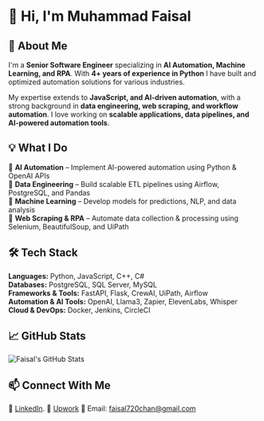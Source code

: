 # 👋 Hi, I'm Muhammad Faisal 

## 🚀 About Me  
I'm a **Senior Software Engineer** specializing in **AI Automation, Machine Learning, and RPA**. With **4+ years of experience in Python**  I have built and optimized automation solutions for various industries.  

My expertise extends to **JavaScript, and AI-driven automation**, with a strong background in **data engineering, web scraping, and workflow automation**. I love working on **scalable applications, data pipelines, and AI-powered automation tools**.  

## 💡 What I Do  
🔹 **AI Automation** – Implement AI-powered automation using Python & OpenAI APIs  
🔹 **Data Engineering** – Build scalable ETL pipelines using Airflow, PostgreSQL, and Pandas  
🔹 **Machine Learning** – Develop models for predictions, NLP, and data analysis  
🔹 **Web Scraping & RPA** – Automate data collection & processing using Selenium, BeautifulSoup, and UiPath  

## 🛠️ Tech Stack  
**Languages:** Python, JavaScript, C++, C#  
**Databases:** PostgreSQL, SQL Server, MySQL  
**Frameworks & Tools:** FastAPI, Flask, CrewAI, UiPath, Airflow  
**Automation & AI Tools:** OpenAI, Llama3, Zapier, ElevenLabs, Whisper  
**Cloud & DevOps:** Docker, Jenkins, CircleCI  

## 📈 GitHub Stats  
![Faisal's GitHub Stats](https://github-readme-stats.vercel.app/api?username=your-github-username&show_icons=true&theme=radical)  

## 📫 Connect With Me  
🔗 [LinkedIn](https://www.linkedin.com/in/faisal-chan-37334a2a6/).
🔗 [Upwork]([https://www.upwork.com/freelancers/~your-profile](https://www.upwork.com/freelancers/~014e5a4bfe8c8c17d0))  
📧 Email: faisal720chan@gmail.com  
